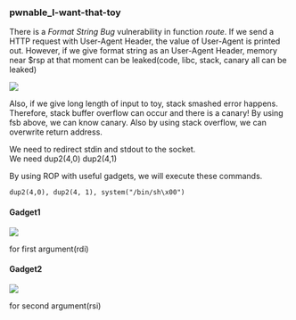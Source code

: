 ### pwnable_I-want-that-toy

There is a *Format String Bug* vulnerability in function *route*. If we send a HTTP request with User-Agent Header, the value of User-Agent is printed out. However, if we give format string as an User-Agent Header, memory near $rsp at that moment can be leaked(code, libc, stack, canary all can be leaked)

![](https://user-images.githubusercontent.com/24853452/52425685-db148580-2b3f-11e9-9fa5-86ef726bf339.png)

Also, if we give long length of input to toy, stack smashed error happens. Therefore, stack buffer overflow can occur and there is a canary! By using fsb above, we can know canary. Also by using stack overflow, we can overwrite return address.

We need to redirect stdin and stdout to the socket.  
We need dup2(4,0) dup2(4,1)

By using ROP with useful gadgets, we will execute these commands.  
 
    dup2(4,0), dup2(4, 1), system("/bin/sh\x00")

#### Gadget1 
![](https://user-images.githubusercontent.com/24853452/52426692-c6d18800-2b41-11e9-9f90-b3d3c03b88b5.png)

for first argument(rdi) 

#### Gadget2
![](https://user-images.githubusercontent.com/24853452/52426708-d2bd4a00-2b41-11e9-92ea-25636c0b096d.png)

for second argument(rsi)